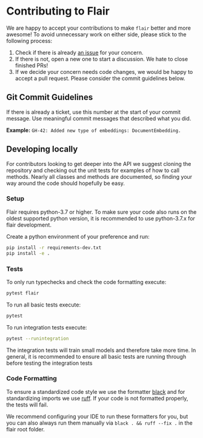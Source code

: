 # Contributing to Flair

We are happy to accept your contributions to make `flair` better and more awesome! To avoid unnecessary work on either
side, please stick to the following process:

1. Check if there is already [an issue](https://github.com/flairNLP/flair/issues) for your concern.
2. If there is not, open a new one to start a discussion. We hate to close finished PRs!
3. If we decide your concern needs code changes, we would be happy to accept a pull request. Please consider the
   commit guidelines below.


## Git Commit Guidelines

If there is already a ticket, use this number at the start of your commit message.
Use meaningful commit messages that described what you did.

**Example:** `GH-42: Added new type of embeddings: DocumentEmbedding.`

## Developing locally

For contributors looking to get deeper into the API we suggest cloning the repository and checking out the unit
tests for examples of how to call methods. Nearly all classes and methods are documented, so finding your way around
the code should hopefully be easy.

### Setup

Flair requires python-3.7 or higher. To make sure your code also runs on the oldest supported
python version, it is recommended to use python-3.7.x for flair development.

Create a python environment of your preference and run:
```bash
pip install -r requirements-dev.txt
pip install -e .
```

### Tests

To only run typechecks and check the code formatting execute:

```bash
pytest flair
```

To run all basic tests execute:

```bash
pytest
```

To run integration tests execute:

```bash
pytest --runintegration
```

The integration tests will train small models and therefore take more time.
In general, it is recommended to ensure all basic tests are running through before testing the integration tests

### Code Formatting

To ensure a standardized code style we use the formatter [black](https://github.com/ambv/black) and for standardizing imports we use [ruff](https://github.com/charliermarsh/ruff).
If your code is not formatted properly, the tests will fail.

We recommend configuring your IDE to run these formatters for you, but you can also always run them manually via
`black . && ruff --fix .` in the flair root folder.
